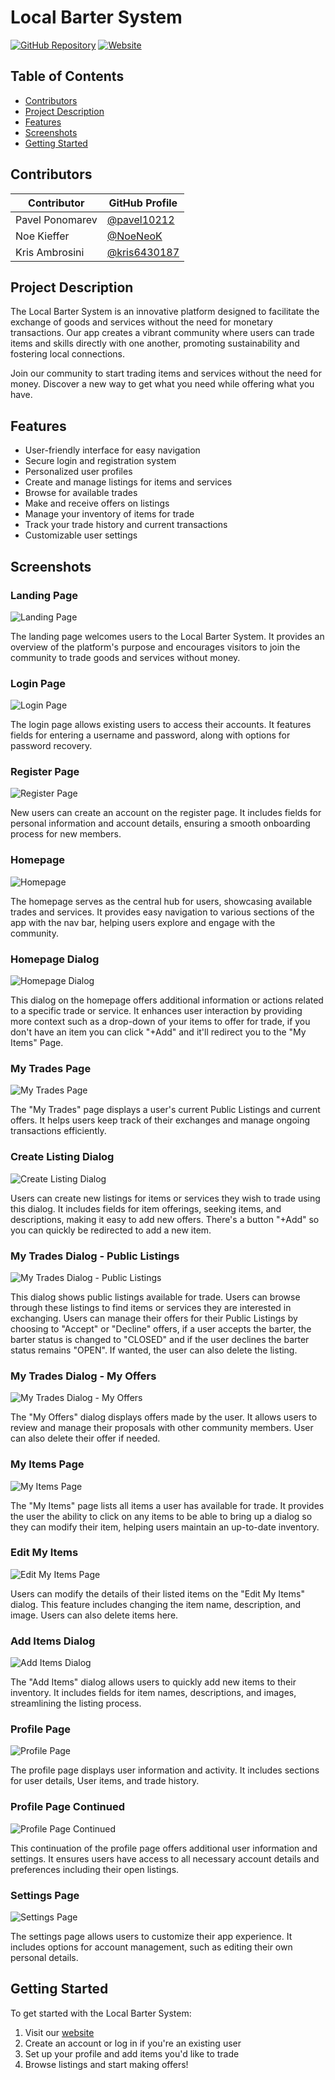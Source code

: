 # Local Barter System

[![GitHub Repository](https://img.shields.io/badge/GitHub-Repository-blue?style=flat-square&logo=github)](https://github.com/pavel10212/Local-Barter-System)
[![Website](https://img.shields.io/badge/Website-Live-green?style=flat-square&logo=vercel)](https://local-barter-system.vercel.app/)

## Table of Contents
- [Contributors](#contributors)
- [Project Description](#project-description)
- [Features](#features)
- [Screenshots](#screenshots)
- [Getting Started](#getting-started)

## Contributors

| Contributor | GitHub Profile |
|-------------|----------------|
| Pavel Ponomarev | [@pavel10212](https://github.com/pavel10212) |
| Noe Kieffer | [@NoeNeoK](https://github.com/NoeNeoK) |
| Kris Ambrosini | [@kris6430187](https://github.com/kris6430187) |

## Project Description

The Local Barter System is an innovative platform designed to facilitate the exchange of goods and services without the need for monetary transactions. Our app creates a vibrant community where users can trade items and skills directly with one another, promoting sustainability and fostering local connections.

Join our community to start trading items and services without the need for money. Discover a new way to get what you need while offering what you have.

## Features

- User-friendly interface for easy navigation
- Secure login and registration system
- Personalized user profiles
- Create and manage listings for items and services
- Browse for available trades
- Make and receive offers on listings
- Manage your inventory of items for trade
- Track your trade history and current transactions
- Customizable user settings

## Screenshots

### Landing Page
![Landing Page](/public/landingpage.png)

The landing page welcomes users to the Local Barter System. It provides an overview of the platform's purpose and encourages visitors to join the community to trade goods and services without money.

### Login Page
![Login Page](/public/login.png)

The login page allows existing users to access their accounts. It features fields for entering a username and password, along with options for password recovery.

### Register Page
![Register Page](/public/register.png)

New users can create an account on the register page. It includes fields for personal information and account details, ensuring a smooth onboarding process for new members.

### Homepage
![Homepage](/public/homepage.png)

The homepage serves as the central hub for users, showcasing available trades and services. It provides easy navigation to various sections of the app with the nav bar, helping users explore and engage with the community.

### Homepage Dialog
![Homepage Dialog](/public/homepagedialog.png)

This dialog on the homepage offers additional information or actions related to a specific trade or service. It enhances user interaction by providing more context such as a drop-down of your items to offer for trade, if you don't have an item you can click "+Add" and it'll redirect you to the "My Items" Page.

### My Trades Page
![My Trades Page](/public/mytrades.png)

The "My Trades" page displays a user's current Public Listings and current offers. It helps users keep track of their exchanges and manage ongoing transactions efficiently. 

### Create Listing Dialog
![Create Listing Dialog](/public/createlistingdialog.png)

Users can create new listings for items or services they wish to trade using this dialog. It includes fields for item offerings, seeking items, and descriptions, making it easy to add new offers. There's a button "+Add" so you can quickly be redirected to add a new item.

### My Trades Dialog - Public Listings
![My Trades Dialog - Public Listings](/public/publiclistingsdialog.png)

This dialog shows public listings available for trade. Users can browse through these listings to find items or services they are interested in exchanging. Users can manage their offers for their Public Listings by choosing to "Accept" or "Decline" offers, if a user accepts the barter, the barter status is changed to "CLOSED" and if the user declines the barter status remains "OPEN". If wanted, the user can also delete the listing.

### My Trades Dialog - My Offers
![My Trades Dialog - My Offers](/public/myoffersdialog.png)

The "My Offers" dialog displays offers made by the user. It allows users to review and manage their proposals with other community members. User can also delete their offer if needed.

### My Items Page
![My Items Page](/public/myitems.png)

The "My Items" page lists all items a user has available for trade. It provides the user the ability to click on any items to be able to bring up a dialog so they can modify their item, helping users maintain an up-to-date inventory.

### Edit My Items 
![Edit My Items Page](/public/editmyitem.png)

Users can modify the details of their listed items on the "Edit My Items" dialog. This feature includes changing the item name, description, and image. Users can also delete items here.

### Add Items Dialog
![Add Items Dialog](/public/additemsdialog.png)

The "Add Items" dialog allows users to quickly add new items to their inventory. It includes fields for item names, descriptions, and images, streamlining the listing process.

### Profile Page
![Profile Page](/public/profile.png)

The profile page displays user information and activity. It includes sections for user details, User items, and trade history.

### Profile Page Continued
![Profile Page Continued](/public/profilecont.png)

This continuation of the profile page offers additional user information and settings. It ensures users have access to all necessary account details and preferences including their open listings.

### Settings Page
![Settings Page](/public/settings.png)

The settings page allows users to customize their app experience. It includes options for account management, such as editing their own personal details.

## Getting Started

To get started with the Local Barter System:

1. Visit our [website](https://local-barter-system.vercel.app/)
2. Create an account or log in if you're an existing user
3. Set up your profile and add items you'd like to trade
4. Browse listings and start making offers!
